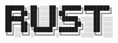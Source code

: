 ██████╗░██╗░░░██╗░██████╗████████╗
██╔══██╗██║░░░██║██╔════╝╚══██╔══╝
██████╔╝██║░░░██║╚█████╗░░░░██║░░░
██╔══██╗██║░░░██║░╚═══██╗░░░██║░░░
██║░░██║╚██████╔╝██████╔╝░░░██║░░░
╚═╝░░╚═╝░╚═════╝░╚═════╝░░░░╚═╝░░░
